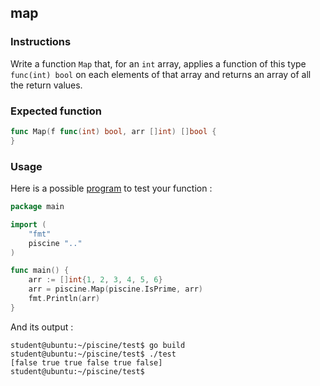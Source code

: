 ## map

### Instructions

Write a function `Map` that, for an `int` array, applies a function of this type `func(int) bool` on each elements of that array and returns an array of all the return values.

### Expected function

```go
func Map(f func(int) bool, arr []int) []bool {
}
```

### Usage

Here is a possible [program](TODO-LINK) to test your function :

```go
package main

import (
	"fmt"
	piscine ".."
)

func main() {
	arr := []int{1, 2, 3, 4, 5, 6}
	arr = piscine.Map(piscine.IsPrime, arr)
	fmt.Println(arr)
}
```

And its output :

```console
student@ubuntu:~/piscine/test$ go build
student@ubuntu:~/piscine/test$ ./test
[false true true false true false]
student@ubuntu:~/piscine/test$
```

